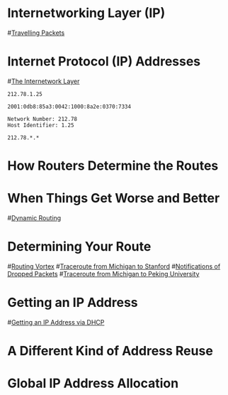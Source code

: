 #  Internetworking Layer (IP)
#[Travelling Packets](../sketchnote/Traveling_Packets.png)
#  Internet Protocol (IP) Addresses
#[The Internetwork Layer](../images/layers-internetwork.png)

    212.78.1.25

    2001:0db8:85a3:0042:1000:8a2e:0370:7334

    Network Number: 212.78
    Host Identifier: 1.25

    212.78.*.*

#  How Routers Determine the Routes
#  When Things Get Worse and Better
#[Dynamic Routing](../sketchnote/Routing.png)
#  Determining Your Route
#[Routing Vortex](../images/router-loop.png)
#[Traceroute from Michigan to Stanford](../images/traceroute-stanford.png)
#[Notifications of Dropped Packets](../sketchnote/Dropped_packet.png)
#[Traceroute from Michigan to Peking University](../images/traceroute-peking.png)
#  Getting an IP Address
#[Getting an IP Address via DHCP](../sketchnote/Dhcp.png)
#  A Different Kind of Address Reuse
#  Global IP Address Allocation
